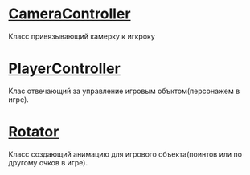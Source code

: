 # <a href="https://github.com/deznod/3dProjects/blob/master/CameraController.cs">CameraController</a> <br>
Класс привязывающий камерку к игкроку <br>
# <a href="https://github.com/deznod/3dProjects/blob/master/PlayerController.cs">PlayerController</a> <br>
Клас отвечающий за управление игровым объктом(персонажем в игре).<br>
# <a href="https://github.com/deznod/3dProjects/blob/master/Rotator.cs">Rotator</a> <br>
Класс создающий анимацию для игрового объекта(поинтов или по другому очков в игре).
